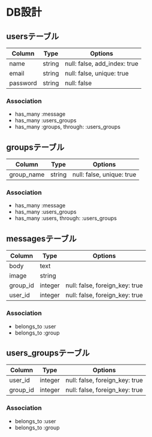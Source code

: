 # DB設計

## usersテーブル 
|Column|Type|Options|
|------|----|-------|
|name|string|null: false, add_index: true|
|email|string|null: false, unique: true|
|password|string|null: false|
### Association
- has_many :message
- has_many :users_groups
- has_many  :groups,  through:  :users_groups

## groupsテーブル 
|Column|Type|Options|
|------|----|-------|
|group_name|string|null: false, unique: true|
### Association
- has_many :message
- has_many :users_groups
- has_many  :users,  through:  :users_groups

## messagesテーブル 
|Column|Type|Options|
|------|----|-------|
|body|text||
|image|string||
|group_id|integer|null: false, foreign_key: true|
|user_id|integer|null: false, foreign_key: true|
### Association
- belongs_to :user
- belongs_to :group

## users_groupsテーブル 
|Column|Type|Options|
|------|----|-------|
|user_id|integer|null: false, foreign_key: true|
|group_id|integer|null: false, foreign_key: true|
### Association
- belongs_to :user
- belongs_to :group